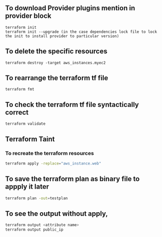 
## To **download Provider plugins** mention in provider block
```
terraform init
terraform init --upgrade (in the case dependencies lock file to lock the init to install provider to particular version)
```

## To **delete** the specific resources
```
terraform destroy -target aws_instances.myec2
```

## To rearrange the terraform tf file
```
terraform fmt
```

## To check the terraform tf file syntactically correct
```
terraform validate
```

## Terraform Taint
### To recreate the terraform resources
```sh
terraform apply -replace="aws_instance.web"
```

## To save the terraform plan as binary file to appply it later
```sh
terraform plan -out=testplan
```

## To see the output without apply, 
```sh
terraform output <attribute name>
terraform output public_ip
```
